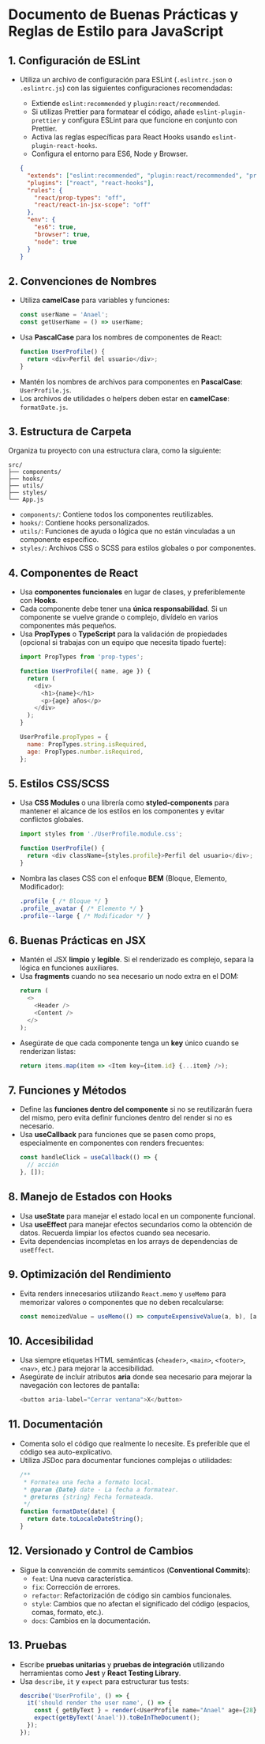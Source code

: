 # Documento de Buenas Prácticas y Reglas de Estilo para JavaScript

## 1. **Configuración de ESLint**
   - Utiliza un archivo de configuración para ESLint (`.eslintrc.json` o `.eslintrc.js`) con las siguientes configuraciones recomendadas:
     - Extiende `eslint:recommended` y `plugin:react/recommended`.
     - Si utilizas Prettier para formatear el código, añade `eslint-plugin-prettier` y configura ESLint para que funcione en conjunto con Prettier.
     - Activa las reglas específicas para React Hooks usando `eslint-plugin-react-hooks`.
     - Configura el entorno para ES6, Node y Browser.

     ```json
     {
       "extends": ["eslint:recommended", "plugin:react/recommended", "prettier"],
       "plugins": ["react", "react-hooks"],
       "rules": {
         "react/prop-types": "off",
         "react/react-in-jsx-scope": "off"
       },
       "env": {
         "es6": true,
         "browser": true,
         "node": true
       }
     }
     ```

## 2. **Convenciones de Nombres**
   - Utiliza **camelCase** para variables y funciones:
     ```javascript
     const userName = 'Anael';
     const getUserName = () => userName;
     ```
   - Usa **PascalCase** para los nombres de componentes de React:
     ```javascript
     function UserProfile() {
       return <div>Perfil del usuario</div>;
     }
     ```
   - Mantén los nombres de archivos para componentes en **PascalCase**: `UserProfile.js`.
   - Los archivos de utilidades o helpers deben estar en **camelCase**: `formatDate.js`.

## 3. **Estructura de Carpeta**
   Organiza tu proyecto con una estructura clara, como la siguiente:
   ```
   src/
   ├── components/
   ├── hooks/
   ├── utils/
   ├── styles/
   └── App.js
   ```
   - `components/`: Contiene todos los componentes reutilizables.
   - `hooks/`: Contiene hooks personalizados.
   - `utils/`: Funciones de ayuda o lógica que no están vinculadas a un componente específico.
   - `styles/`: Archivos CSS o SCSS para estilos globales o por componentes.

## 4. **Componentes de React**
   - Usa **componentes funcionales** en lugar de clases, y preferiblemente con **Hooks**.
   - Cada componente debe tener una **única responsabilidad**. Si un componente se vuelve grande o complejo, divídelo en varios componentes más pequeños.
   - Usa **PropTypes** o **TypeScript** para la validación de propiedades (opcional si trabajas con un equipo que necesita tipado fuerte):
     ```javascript
     import PropTypes from 'prop-types';
     
     function UserProfile({ name, age }) {
       return (
         <div>
           <h1>{name}</h1>
           <p>{age} años</p>
         </div>
       );
     }
     
     UserProfile.propTypes = {
       name: PropTypes.string.isRequired,
       age: PropTypes.number.isRequired,
     };
     ```

## 5. **Estilos CSS/SCSS**
   - Usa **CSS Modules** o una librería como **styled-components** para mantener el alcance de los estilos en los componentes y evitar conflictos globales.
     ```javascript
     import styles from './UserProfile.module.css';
     
     function UserProfile() {
       return <div className={styles.profile}>Perfil del usuario</div>;
     }
     ```
   - Nombra las clases CSS con el enfoque **BEM** (Bloque, Elemento, Modificador):
     ```css
     .profile { /* Bloque */ }
     .profile__avatar { /* Elemento */ }
     .profile--large { /* Modificador */ }
     ```

## 6. **Buenas Prácticas en JSX**
   - Mantén el JSX **limpio** y **legible**. Si el renderizado es complejo, separa la lógica en funciones auxiliares.
   - Usa **fragments** cuando no sea necesario un nodo extra en el DOM:
     ```javascript
     return (
       <>
         <Header />
         <Content />
       </>
     );
     ```
   - Asegúrate de que cada componente tenga un **key** único cuando se renderizan listas:
     ```javascript
     return items.map(item => <Item key={item.id} {...item} />);
     ```

## 7. **Funciones y Métodos**
   - Define las **funciones dentro del componente** si no se reutilizarán fuera del mismo, pero evita definir funciones dentro del render si no es necesario.
   - Usa **useCallback** para funciones que se pasen como props, especialmente en componentes con renders frecuentes:
     ```javascript
     const handleClick = useCallback(() => {
       // acción
     }, []);
     ```

## 8. **Manejo de Estados con Hooks**
   - Usa **useState** para manejar el estado local en un componente funcional.
   - Usa **useEffect** para manejar efectos secundarios como la obtención de datos. Recuerda limpiar los efectos cuando sea necesario.
   - Evita dependencias incompletas en los arrays de dependencias de `useEffect`.

## 9. **Optimización del Rendimiento**
   - Evita renders innecesarios utilizando `React.memo` y `useMemo` para memorizar valores o componentes que no deben recalcularse:
     ```javascript
     const memoizedValue = useMemo(() => computeExpensiveValue(a, b), [a, b]);
     ```

## 10. **Accesibilidad**
   - Usa siempre etiquetas HTML semánticas (`<header>`, `<main>`, `<footer>`, `<nav>`, etc.) para mejorar la accesibilidad.
   - Asegúrate de incluir atributos **aria** donde sea necesario para mejorar la navegación con lectores de pantalla:
     ```javascript
     <button aria-label="Cerrar ventana">X</button>
     ```

## 11. **Documentación**
   - Comenta solo el código que realmente lo necesite. Es preferible que el código sea auto-explicativo.
   - Utiliza JSDoc para documentar funciones complejas o utilidades:
     ```javascript
     /**
      * Formatea una fecha a formato local.
      * @param {Date} date - La fecha a formatear.
      * @returns {string} Fecha formateada.
      */
     function formatDate(date) {
       return date.toLocaleDateString();
     }
     ```

## 12. **Versionado y Control de Cambios**
   - Sigue la convención de commits semánticos (**Conventional Commits**):
     - `feat`: Una nueva característica.
     - `fix`: Corrección de errores.
     - `refactor`: Refactorización de código sin cambios funcionales.
     - `style`: Cambios que no afectan el significado del código (espacios, comas, formato, etc.).
     - `docs`: Cambios en la documentación.

## 13. **Pruebas**
   - Escribe **pruebas unitarias** y **pruebas de integración** utilizando herramientas como **Jest** y **React Testing Library**.
   - Usa `describe`, `it` y `expect` para estructurar tus tests:
     ```javascript
     describe('UserProfile', () => {
       it('should render the user name', () => {
         const { getByText } = render(<UserProfile name="Anael" age={28} />);
         expect(getByText('Anael')).toBeInTheDocument();
       });
     });
     ```

